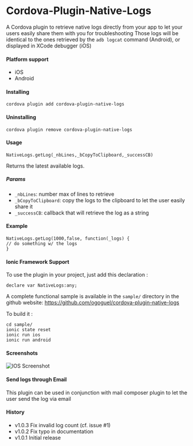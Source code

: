 # Cordova-Plugin-Native-Logs
A Cordova plugin to retrieve native logs directly from your app to let your users easily share them with you for troubleshooting
Those logs will be identical to the ones retrieved by the `adb logcat` command (Android), or displayed in  XCode debugger (iOS)

#### Platform support

* iOS
* Android

#### Installing

```
cordova plugin add cordova-plugin-native-logs
```

#### Uninstalling

```
cordova plugin remove cordova-plugin-native-logs
```

#### Usage

```
NativeLogs.getLog(_nbLines,_bCopyToClipboard,_successCB)
```
Returns the latest available logs.

##### Params
* `_nbLines`: number max of lines to retrieve 
* `_bCopyToClipboard`: copy the logs to the clipboard to let the user easily share it
* `_successCB`: callback that will retrieve the log as a string

#### Example

```
NativeLogs.getLog(1000,false, function(_logs) {
// do something w/ the logs
}
```
#### Ionic Framework Support

To use the plugin in your project, just add this declaration :
```
declare var NativeLogs:any;
```

A complete functional sample is available in the `sample/` directory in the github website: https://github.com/ogoguel/cordova-plugin-native-logs

To build it : 
```
cd sample/
ionic state reset
ionic run ios
ionic run android
```

#### Screenshots
![IOS Screenshot](https://raw.githubusercontent.com/ogoguel/cordova-plugin-native-logs/master/sample/screenshots/ios.png)
#### Send logs through Email

This plugin can be used in conjunction with mail composer plugin to let the user send the log via email

#### History

* v1.0.3 Fix invalid log count (cf. issue #1)
* v1.0.2 Fix typo in documentation
* v1.0.1 Initial release